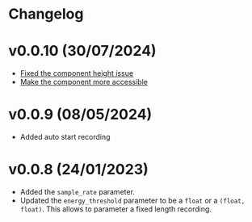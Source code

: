 # Changelog

# v0.0.10 (30/07/2024)
- [Fixed the component height issue](https://github.com/Joooohan/audio-recorder-streamlit/issues/19)
- [Make the component more accessible](https://github.com/Joooohan/audio-recorder-streamlit/issues/20)

# v0.0.9 (08/05/2024)
- Added auto start recording

# v0.0.8 (24/01/2023)
- Added the `sample_rate` parameter.
- Updated the `energy_threshold` parameter to be a `float` or a `(float,
  float)`. This allows to parameter a fixed length recording.
